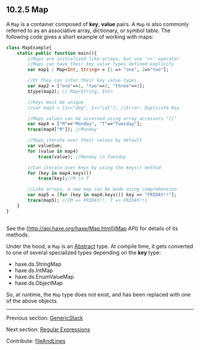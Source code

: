 ## 10.2.5 Map

A `Map` is a container composed of **key**, **value** pairs.  A `Map` is also commonly referred to as an associative array, dictionary, or symbol table.  The following code gives a short example of working with maps:

```haxe
class MapExample{
	static public function main(){
		//Maps are initialized like arrays, but use '=>' operator
		//Maps can have their key value types defined explicity
		var map1 : Map<Int, String> = [1 => "one", 2=>"two"];

		//Or they can infer their key value types
		var map2 = ["one"=>1, "two"=>2, "three"=>3];
		$type(map2); // Map<String, Int>

		//Keys must be unique
		//var map3 = [1=>"dog", 1=>"cat"]; //Error: Duplicate Key

		//Maps values can be accessed using array accessors "[]"
		var map4 = ["M"=>"Monday", "T"=>"Tuesday"];
		trace(map4["M"]); //Monday

		//Maps iterate over their values by default 
		var valueSum;
		for (value in map4)
			trace(value); //Monday \n Tuesday 

		//Can iterate over keys by using the keys() method
		for (key in map4.keys())
			trace(key);//M \n T 

        //Like arrays, a new map can be made using comprehension
        var map5 = [for (key in map4.keys()) key => "FRIDAY!!"];
        trace(map5); //{M => FRIDAY!!, T => FRIDAY!!}
	}
}
		

```

See the [http://api.haxe.org/haxe/Map.html](Map API) for details of its methods.

Under the hood, a `Map` is an [Abstract](types-abstract.md) type.  At compile time, it gets converted to one of several specialized types depending on the **key** type:


* haxe.ds.StringMap
* haxe.ds.IntMap
* haxe.ds.EnumValueMap
* haxe.ds.ObjectMap


So, at runtime, the `Map` type does not exist, and has been replaced with one of the above objects.

---

Previous section: [GenericStack](std-GenericStack.md)

Next section: [Regular Expressions](std-regex.md)

Contribute: [fileAndLines](https://github.com/HaxeFoundation/HaxeManual/blob/master/10-std.tex#L63-63)